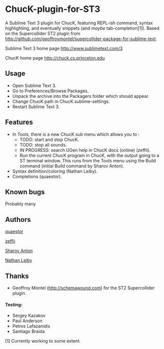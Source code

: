 ChucK-plugin-for-ST3
====================

A Sublime Text 3 plugin for ChucK, featuring REPL-ish command, syntax highlighting, and eventually snippets (and *maybe* tab-completion[1]). Based on the Supercollider ST2 plugin from http://github.com/geoffroymontel/supercollider-package-for-sublime-text.

Sublime Text 3 home page
http://www.sublimetext.com/3

ChucK home page
http://chuck.cs.princeton.edu

## Usage
- Open Sublime Text 3.
- Go to Preferences/Browse Packages.
- Unpack the archive into the Packagers folder which should appear.
- Change ChucK path in ChucK.sublime-settings.
- Restart Sublime Text 3.

## Features
- In Tools, there is a new ChucK sub menu which allows you to :
  - TODO: start and stop ChucK.
  - TODO: stop all sounds.
  - IN PROGRESS: search UGen help in ChucK docs (online) (zeffii).
  - Run the current ChucK program in ChucK, with the output going
        to a ST terminal window. This runs from the Tools menu
        using the Build command (initial Build command by Sharov Anton).
- Syntax definition/coloring (Nathan Leiby).
- Completions (quaestor).

## Known bugs
Probably many

## Authors
[quaestor](http://github.com/tildebyte)

[zeffii](http://www.coursera.org/user/i/daff1a17ed112d8df2602bc10fa57a3b)

[Sharov Anton](http://www.coursera.org/user/i/6591636f6ce50babb61bb547c721fac4)

[Nathan Leiby](http://github.com/nathanleiby)

## Thanks

- Geoffroy Montel (http://schemawound.com) for the ST2 Supercollider plugin.

#### Testing:

- Sergey Kazakov
- Paul Anderson
- Petros Lafazanidis
- Santiago Braida

[1] Currently working to some extent.
